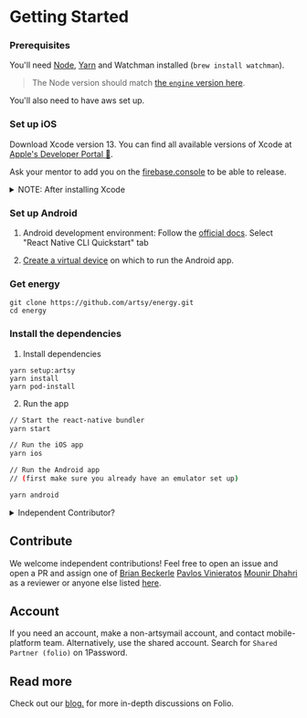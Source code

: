 # Getting Started

### Prerequisites

You'll need [Node](https://nodejs.org/en/), [Yarn](https://yarnpkg.com/en/) and Watchman installed (`brew install watchman`).

> The Node version should match [the `engine` version here](https://github.com/artsy/eigen/blob/main/package.json).

You'll also need to have aws set up.

### Set up iOS

Download Xcode version 13. You can find all available versions of Xcode at [Apple's Developer Portal 🔐](http://developer.apple.com/download/more/).

Ask your mentor to add you on the [firebase.console](https://console.firebase.google.com/project/eigen-a7d3b/settings/iam) to be able to release.

<details><summary>NOTE: After installing Xcode</summary>

Check that Command Line Tools version is added in the Locations tab. Xcode>Preferences>Locations:
<img width="375" alt="" src="https://user-images.githubusercontent.com/29984068/123970729-6009cf00-d987-11eb-933a-1603ba4d6ae8.png">

</details>

### Set up Android

1. Android development environment: Follow the [official docs](https://reactnative.dev/docs/environment-setup). Select "React Native CLI Quickstart" tab

1. [Create a virtual device](https://developer.android.com/studio/run/managing-avds) on which to run the Android app.

### Get energy

```
git clone https://github.com/artsy/energy.git
cd energy
```

### Install the dependencies

1. Install dependencies

```
yarn setup:artsy
yarn install
yarn pod-install

```

2. Run the app

```sh
// Start the react-native bundler
yarn start

// Run the iOS app
yarn ios

// Run the Android app
// (first make sure you already have an emulator set up)

yarn android

```

<details><summary>Independent Contributor?</summary>
WIP
</details>

## Contribute

We welcome independent contributions! Feel free to open an issue and open a PR and assign one of [Brian Beckerle](https://github.com/brainbicycle) [Pavlos Vinieratos](https://github.com/pvinis) [Mounir Dhahri](https://github.com/MounirDhahri) as a reviewer or anyone else listed [here](https://github.com/artsy/energy#meta).

## Account

If you need an account, make a non-artsymail account, and contact mobile-platform team.
Alternatively, use the shared account. Search for `Shared Partner (folio)` on 1Password.

## Read more

Check out our [blog.](http://artsy.github.io/blog/categories/energy/) for more in-depth discussions on Folio.
